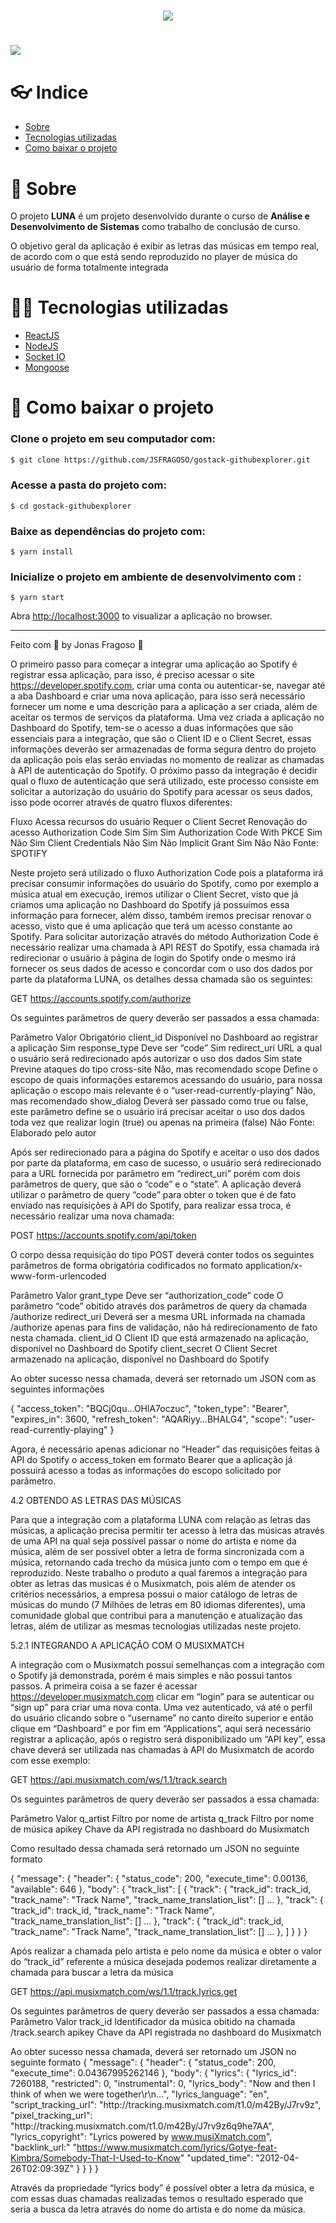 
<h1 align="center">
  <img src="https://ik.imagekit.io/5sbzuouhco/Luna_Icoon_EvaGO6H9F.png"/>
</h1>
<h1>
  <img src="https://ik.imagekit.io/5sbzuouhco/20201109_231253_qf9n20F7n.gif"/>
</h1>

# 👓 Indice
- [Sobre](#-sobre)
- [Tecnologias utilizadas](#-tecnologias-utilizadas)
- [Como baixar o projeto](#-como-baixar-o-projeto)

# 🧾 Sobre

O projeto **LUNA** é um projeto desenvolvido durante o curso de **Análise e Desenvolvimento de Sistemas** como trabalho de conclusáo de curso.

O objetivo geral da aplicação é exibir as letras das músicas em tempo real, de acordo com o que está sendo reproduzido no player de música do usuário de forma totalmente integrada

# 👨‍💻 Tecnologias utilizadas
- [ReactJS](https://pt-br.reactjs.org/)
- [NodeJS](https://nodejs.org/en/)
- [Socket IO](https://socket.io/)
- [Mongoose](https://mongoosejs.com/)

# 📌 Como baixar o projeto

### Clone o projeto em seu computador com:
```bash
$ git clone https://github.com/JSFRAGOSO/gostack-githubexplorer.git
```
### Acesse a pasta do projeto com:
```
$ cd gostack-githubexplorer
```
### Baixe as dependências do projeto com:
```
$ yarn install
```
### Inicialize o projeto em ambiente de desenvolvimento com :
```
$ yarn start
```
Abra [http://localhost:3000](http://localhost:3000) to visualizar a aplicação no browser.

---

Feito com 💜 by Jonas Fragoso :wave:



O primeiro passo para começar a integrar uma aplicação ao Spotify é registrar essa aplicação, para isso, é preciso acessar o site https://developer.spotify.com, criar uma conta ou autenticar-se, navegar até a aba Dashboard e criar uma nova aplicação, para isso será necessário fornecer um nome e uma descrição para a aplicação a ser criada, além de aceitar os termos de serviços da plataforma.
Uma vez criada a aplicação no Dashboard do Spotify, tem-se o acesso a duas informações que são essenciais para a integração, que são o Client ID e o Client Secret, essas informações deverão ser armazenadas de forma segura dentro do projeto da aplicação pois elas serão enviadas no momento de realizar as chamadas à API de autenticação do Spotify.
O próximo passo da integração é decidir qual o fluxo de autenticação que será utilizado, este processo consiste em solicitar a autorização do usuário do Spotify para acessar os seus dados, isso pode ocorrer através de quatro fluxos diferentes:

Fluxo	Acessa recursos do usuário	Requer o Client Secret	Renovação do acesso
Authorization Code	Sim	Sim	Sim
Authorization Code With PKCE	Sim	Não	Sim
Client Credentials	Não	Sim	Não
Implicit Grant	Sim	Não	Não
Fonte: SPOTIFY

Neste projeto será utilizado o fluxo Authorization Code pois a plataforma irá precisar consumir informações do usuário do Spotify, como por exemplo a música atual em execução, iremos utilizar o Client Secret, visto que já criamos uma aplicação no Dashboard do Spotify já possuímos essa informação para fornecer, além disso, também iremos precisar renovar o acesso, visto que é uma aplicação que terá um acesso constante ao Spotify.
Para solicitar autorização através do método Authorization Code é necessário realizar uma chamada à API REST do Spotify, essa chamada irá redirecionar o usuário à página de login do Spotify onde o mesmo irá fornecer os seus dados de acesso e concordar com o uso dos dados por parte da plataforma LUNA, os detalhes dessa chamada são os seguintes:

GET https://accounts.spotify.com/authorize 

Os seguintes parâmetros de query deverão ser passados a essa chamada:

Parâmetro	Valor	Obrigatório
client_id	Disponível no Dashboard ao registrar a aplicação	Sim
response_type	Deve ser “code”	Sim
redirect_uri	URL a qual o usuário será redirecionado após autorizar o uso dos dados	Sim
state	Previne ataques do tipo cross-site	Não, mas recomendado
scope	Define o escopo de quais informações estaremos acessando do usuário, para nossa aplicação o escopo mais relevante é o “user-read-currently-playing”	Não, mas recomendado
show_dialog	Deverá ser passado como true ou false, este parâmetro define se o usuário irá precisar aceitar o uso dos dados toda vez que realizar login (true) ou apenas na primeira (false)	Não
Fonte: Elaborado pelo autor

Após ser redirecionado para a página do Spotify e aceitar o uso dos dados por parte da plataforma, em caso de sucesso, o usuário será redirecionado para a URL fornecida por parâmetro em “redirect_uri” porém com dois parâmetros de query, que são o “code” e o “state”. A aplicação deverá utilizar o parâmetro de query “code” para obter o token que é de fato enviado nas requisições à API do Spotify, para realizar essa troca, é necessário realizar uma nova chamada:

POST https://accounts.spotify.com/api/token

O corpo dessa requisição do tipo POST deverá conter todos os seguintes parâmetros de forma obrigatória codificados no formato application/x-www-form-urlencoded

Parâmetro	Valor
grant_type	Deve ser “authorization_code”
code	O parâmetro “code” obitido através dos parâmetros de query da chamada /authorize
redirect_uri	Deverá ser a mesma URL informada na chamada /authorize apenas para fins de validação, não há redirecionamento de fato nesta chamada.
client_id	O Client ID que está armazenado na aplicação, disponível no Dashboard do Spotify
client_secret	O Client Secret armazenado na aplicação, disponível no Dashboard do Spotify


Ao obter sucesso nessa chamada, deverá ser retornado um JSON com as seguintes informações

{
    "access_token": "BQCj0qu...OHlA7oczuc",
    "token_type": "Bearer",
    "expires_in": 3600,
    "refresh_token": "AQARiyy…BHALG4",
    "scope": "user-read-currently-playing"
}

Agora, é necessário apenas adicionar no “Header” das requisições feitas à API do Spotify o access_token em formato Bearer que a aplicação já possuirá acesso a todas as informações do escopo solicitado por parâmetro.

4.2 OBTENDO AS LETRAS DAS MÚSICAS


Para que a integração com a plataforma LUNA com relação as letras das músicas, a aplicação precisa permitir ter acesso à letra das músicas através de uma API na qual seja possível passar o nome do artista e nome da música, além de ser possível obter a letra de forma sincronizada com a música, retornando cada trecho da música junto com o tempo em que é reproduzido. Neste trabalho o produto a qual faremos a integração para obter as letras das musicas é o Musixmatch, pois além de atender os critérios necessários, a empresa possui o maior catálogo de letras de músicas do mundo (7 Milhões de letras em 80 idiomas diferentes), uma comunidade global que contribui para a manutenção e atualização das letras, além de utilizar as mesmas tecnologias utilizadas neste projeto.

5.2.1 INTEGRANDO A APLICAÇÂO COM O MUSIXMATCH


A integração com o Musixmatch possui semelhanças com a integração com o Spotify já demonstrada, porém é mais simples e não possui tantos passos. A primeira coisa a se fazer é acessar https://developer.musixmatch.com clicar em “login” para se autenticar ou “sign up” para criar uma nova conta. Uma vez autenticado, vá até o perfil do usuário clicando sobre o “username” no canto direito superior e então clique em “Dashboard” e por fim em “Applications”, aqui será necessário registrar a aplicação, após o registro será disponibilizado um “API key”, essa chave deverá ser utilizada nas chamadas à API do Musixmatch de acordo com esse exemplo:

 GET https://api.musixmatch.com/ws/1.1/track.search

Os seguintes parâmetros de query deverão ser passados a essa chamada:

Parâmetro	Valor
q_artist	Filtro por nome de artista
q_track	Filtro por nome de música
apikey	Chave da API registrada no dashboard do Musixmatch


Como resultado dessa chamada será retornado um JSON no seguinte formato

{
  "message": {
    "header": {
      "status_code": 200,
      "execute_time": 0.00136,
      "available": 646
    },
    "body": {
      "track_list": [
        {
          "track": {
                        "track_id": track_id,
                        "track_name": "Track Name",
                        "track_name_translation_list": []
                    …
        },
          "track": {
                        "track_id": track_id,
                        "track_name": "Track Name",
                        "track_name_translation_list": []
                    …
        },
          "track": {
                        "track_id": track_id,
                        "track_name": "Track Name",
                        "track_name_translation_list": []
                    …
        },
      ]
    }
  }
}

Após realizar a chamada pelo artista e pelo nome da música e obter o valor do “track_id” referente a música desejada podemos realizar diretamente a chamada para buscar a letra da música

 GET https://api.musixmatch.com/ws/1.1/track.lyrics.get

Os seguintes parâmetros de query deverão ser passados a essa chamada:
Parâmetro	Valor
track_id	Identificador da música obitido na chamada /track.search
apikey	Chave da API registrada no dashboard do Musixmatch

Ao obter sucesso nessa chamada, deverá ser retornado um JSON no seguinte formato
{
  "message": {
    "header": {
      "status_code": 200,
      "execute_time": 0.04367995262146
    },
    "body": {
      "lyrics": {
        "lyrics_id": 7260188,
        "restricted": 0,
        "instrumental": 0,
        "lyrics_body": "Now and then I think of when we were together\r\n...",
        "lyrics_language": "en",
        "script_tracking_url": "http:\/\/tracking.musixmatch.com\/t1.0\/m42By\/J7rv9z",
        "pixel_tracking_url": "http:\/\/tracking.musixmatch.com\/t1.0\/m42By\/J7rv9z6q9he7AA",
        "lyrics_copyright": "Lyrics powered by www.musiXmatch.com",
        "backlink_url:" "https://www.musixmatch.com/lyrics/Gotye-feat-Kimbra/Somebody-That-I-Used-to-Know"
        "updated_time": "2012-04-26T02:09:39Z"
      }
    }
  }
}


Através da propriedade “lyrics body” é possível obter a letra da música, e com essas duas chamadas realizadas temos o resultado esperado que seria a busca da letra através do nome do artista e do nome da música.
